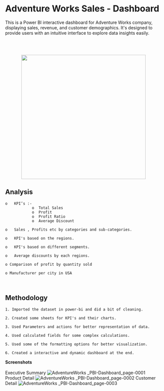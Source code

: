 # **Adventure Works Sales - Dashboard**

This is a Power BI interactive dashboard for Adventure Works company, displaying sales, revenue, and customer demographics. It's designed to provide users with an intuitive interface to explore data insights easily.
<br>
<br>



<br>

<p align="center"><img src="https://user-images.githubusercontent.com/108053296/185891243-32560776-7dcb-4e41-a16b-5daab211b6c1.gif" width="400" ></p>


##  Analysis
   
    o	KPI’s :-
                o  Total Sales
                o  Profit
                o  Profit Ratio
                o  Average Discount
    
    o	Sales , Profits etc by categories and sub-categories.
    
    o	KPI's based on the regions.
    
    o	KPI's based on different segments.
    
    o	Average discounts by each regions.
    
    o Comparison of profit by quantity sold
    
    o Manufacturer per city in USA


<br>

## Methodology

    1. Imported the dataset in power-bi and did a bit of cleaning.
 
    2. Created some sheets for KPI's and their charts.
    
    3. Used Parameters and actions for better representation of data.
    
    4. Used calculated fields for some complex calculations.
    
    5. Used some of the formatting options for better visualization.
    
    6. Created a interactive and dynamic dashboard at the end.

**Screenshots**
<br>
<br>
Executive Summary
![AdventureWorks _PBI-Dashboard_page-0001](https://github.com/abhishekm9396/Adventure-Works-Sales-Dashboard/assets/126942017/445b2f32-b66f-421f-89d5-3677d37e7ed6)
Product Detail
![AdventureWorks _PBI-Dashboard_page-0002](https://github.com/abhishekm9396/Adventure-Works-Sales-Dashboard/assets/126942017/9bf38a20-e1fa-4b27-a52c-09ee79a4e071)
Customer Detail
![AdventureWorks _PBI-Dashboard_page-0003](https://github.com/abhishekm9396/Adventure-Works-Sales-Dashboard/assets/126942017/af8ac168-f32d-43f0-8603-f76f60945cbd)




